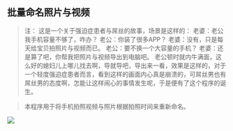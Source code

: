 ## 批量命名照片与视频

>注：
>这是一个关于强迫症患者与屌丝的故事，场景是这样的：
>老婆：老公我手机容量不够了，咋办？
>老公：你装了很多APP？
>老婆：没有，只是每天给宝贝拍照片与视频而已。
>老公：要不换一个大容量的手机？
>老婆：还是算了吧，你帮我把照片与视频导出到电脑吧。
>老公顿时就内牛满面，这么好的媳妇儿上哪儿找去啊，导就导吧，导出来一看，效果是这样的，对于一个轻度强迫症患者而言，看到这样的画面内心真是崩溃的，可屌丝男也有屌丝男的态度啊，怎能让这样闹心的事情发生呢，于是便有了这个程序的诞生。

> 本程序用于将手机拍照视频与照片根据拍照时间来重新命名。

![](https://github.com/wowmarcomei/RenameVideosImages/blob/master/RenameVideosImages.gif)

